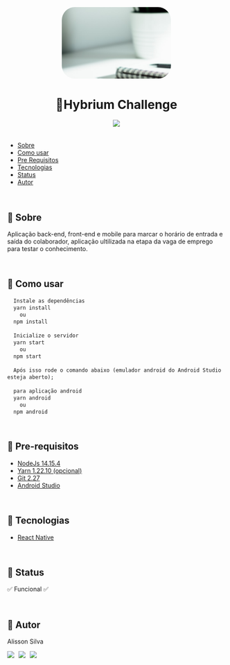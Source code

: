 <div  align="center">
  <img src="../.github/image.png" width="50%" style="border-radius: 30px;"/>
</div>

<h1 align="center"> 🚀️Hybrium Challenge</h1>

<div  align="center">
  <img src="https://img.shields.io/badge/running-yes-green" />
</div>


<br/>

* [Sobre](#%EF%B8%8F-sobre)
* [Como usar](#%EF%B8%8F-como-usar)
* [Pre Requisitos](#%EF%B8%8F-pre-requisitos)
* [Tecnologias](#%EF%B8%8F-tecnologias)
* [Status](#%EF%B8%8F-status)
* [Autor](#%EF%B8%8F-autor)

<br/>

## 🚀️ Sobre
  Aplicação back-end, front-end e mobile para marcar o horário de entrada e saída do colaborador, aplicação ultilizada na etapa da vaga de emprego para testar o conhecimento.

  <br/>

## 🚀️ Como usar
  
  ```
    Instale as dependências
    yarn install
      ou
    npm install

    Inicialize o servidor
    yarn start
      ou
    npm start

    Após isso rode o comando abaixo (emulador android do Android Studio esteja aberto);
    
    para aplicação android
    yarn android
      ou
    npm android

  ```

  <br/>

## 🚀️ Pre-requisitos

  * [NodeJs 14.15.4](https://nodejs.org/en)
  * [Yarn 1.22.10 (opcional)](https://yarnpkg.com/)
  * [Git 2.27](https://git-scm.com/)
  * [Android Studio](https://developer.android.com/studio)

  <br/>

## 🚀️ Tecnologias

  * [React Native](https://reactnative.dev/)

  <br/>


## 🚀️ Status
  ✅️ Funcional ✅️

  <br/>

## 🚀️ Autor

Alisson Silva

<div style="display: flex">
  <div style="margin-right:10px">
  <a href="https://www.linkedin.com/in/alisson123123/"><img src="https://img.shields.io/twitter/url?label=Alisson%20Silva&logo=Linkedin&style=social&url=https%3A%2F%2Fwww.linkedin.com%2Fin%2Falisson123123%2F"/></a> 
  </div>
  <div style="margin-right:10px">
    <a href="https://www.instagram.com/4liss0n.s1lv4/">
      <img src="https://img.shields.io/twitter/url?label=Alisson%20Silva&logo=Instagram&style=social&url=https%3A%2F%2Fwww.linkedin.com%2Fin%2Falisson123123%2F"/>
    </a>
  </div>
  <div style="margin-right:10px">
    <a href="https://api.whatsapp.com/send/?phone=5575982768373">
      <img src="https://img.shields.io/twitter/url?label=Alisson%20Silva&logo=Whatsapp&style=social&url=https%3A%2F%2Fwww.linkedin.com%2Fin%2Falisson123123%2F"/>
    </a>
  </div>
</div>

<!-- 🚀️🚧️ -->